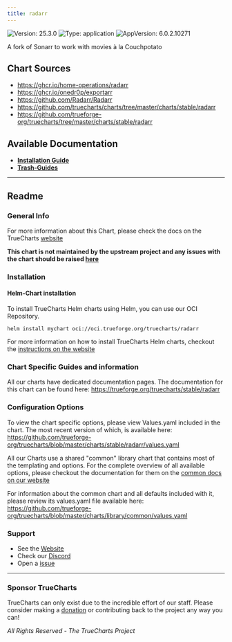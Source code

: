 ```yaml
---
title: radarr
---
```


![Version: 25.3.0](https://img.shields.io/badge/Version-25.3.0-informational?style=flat-square) ![Type: application](https://img.shields.io/badge/Type-application-informational?style=flat-square) ![AppVersion: 6.0.2.10271](https://img.shields.io/badge/AppVersion-6.0.2.10271-informational?style=flat-square)

A fork of Sonarr to work with movies à la Couchpotato

## Chart Sources

- https://ghcr.io/home-operations/radarr
- https://ghcr.io/onedr0p/exportarr
- https://github.com/Radarr/Radarr
- https://github.com/truecharts/charts/tree/master/charts/stable/radarr
- https://github.com/trueforge-org/truecharts/tree/master/charts/stable/radarr

## Available Documentation

- [**Installation Guide**](./installation)
- [**Trash-Guides**](./trash-guides)


---

## Readme


### General Info

For more information about this Chart, please check the docs on the TrueCharts [website](https://trueforge.org/truecharts/stable/radarr)

**This chart is not maintained by the upstream project and any issues with the chart should be raised [here](https://github.com/trueforge-org/truecharts/issues/new/choose)**

### Installation

#### Helm-Chart installation

To install TrueCharts Helm charts using Helm, you can use our OCI Repository.

`helm install mychart oci://oci.trueforge.org/truecharts/radarr`

For more information on how to install TrueCharts Helm charts, checkout the [instructions on the website](https://trueforge.org/guides/)

### Chart Specific Guides and information

All our charts have dedicated documentation pages.
The documentation for this chart can be found here:
https://trueforge.org/truecharts/stable/radarr

### Configuration Options

To view the chart specific options, please view Values.yaml included in the chart.
The most recent version of which, is available here: https://github.com/trueforge-org/truecharts/blob/master/charts/stable/radarr/values.yaml

All our Charts use a shared "common" library chart that contains most of the templating and options.
For the complete overview of all available options, please checkout the documentation for them on the [common docs on our website](https://trueforge.org/truecharts-common/)

For information about the common chart and all defaults included with it, please review its values.yaml file available here: https://github.com/trueforge-org/truecharts/blob/master/charts/library/common/values.yaml

### Support

- See the [Website](https://truecharts.org)
- Check our [Discord](https://discord.gg/tVsPTHWTtr)
- Open a [issue](https://github.com/trueforge-org/truecharts/issues/new/choose)

---

### Sponsor TrueCharts

TrueCharts can only exist due to the incredible effort of our staff.
Please consider making a [donation](https://trueforge.org/general/sponsor/) or contributing back to the project any way you can!

_All Rights Reserved - The TrueCharts Project_
